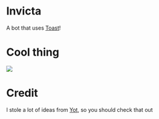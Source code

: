 # Invicta

A bot that uses [Toast](https://github.com/NotSoClassy/Toast)!

# Cool thing

<img src="https://img.shields.io/tokei/lines/github/notsoclassy/invicta?style=flat-square">

# Credit

I stole a lot of ideas from [Yot](https://github.com/object-Object/Yot), so you should check that out
